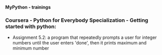 #### MyPython - trainings

### Coursera - Python for Everybody Specialization - Getting started with python:

- Assignment 5.2: a program that repeatedly prompts a user for integer numbers until the user enters 'done', then it prints maximum and minimum number

